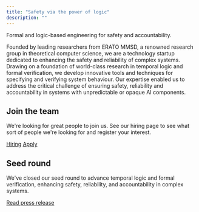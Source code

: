 ```yaml
---
title: "Safety via the power of logic"
description: ""
---
```


<div class="slogan">
Formal and logic-based engineering for safety and accountability.
</div>

<p class="pitch">
Founded by leading researchers from ERATO MMSD, a renowned research group in theoretical computer science, we are a technology startup dedicated to enhancing the safety and reliability of complex systems. Drawing on a foundation of world-class research in temporal logic and formal verification, we develop innovative tools and techniques for specifying and verifying system behaviour. Our expertise enabled us to address the critical challenge of ensuring safety, reliability and accountability in systems with unpredictable or opaque AI components.
</p>

<div class="highlights">

  <div class="highlight">
    <h2>Join the team</h2>
    <p>We're looking for great people to join us. See our hiring page to see what sort of people we're looking for and register your interest.</p>
    <div class="highlight-actions">
      <a class="button" href="career">Hiring</a>
      <a class="button" href="https://forms.gle/UMskqwRAN7akSEXJ8">Apply</a>
    </div>
  </div>
  
  <div class="highlight">
    <h2>Seed round</h2>
    <p>We've closed our seed round to advance temporal logic and formal verification, enhancing safety, reliability, and accountability in complex systems.</p>
    <div class="highlight-actions">
      <a class="button" href="/post/seed-round/">Read press release</a>
    </div>
  </div>
  
  <!-- <div class="highlight"> -->
  <!--   <h2>Haskell meetup</h2> -->
  <!--   <p>Imiron is hosting a <code>Haskell</code> meetup in Tokyo.</p> -->
  <!--   <div class="fields"> -->
  <!--     <div class="field field-small"> -->
  <!--       <div class="field-name">date</div> -->
  <!--       <div class="field-item">2024-02-02</div> -->
  <!--     </div> -->
  <!--     <div class="field field-small"> -->
  <!--       <div class="field-name">location</div> -->
  <!--       <div class="field-item">Akihabara</div> -->
  <!--     </div> -->
  <!--     <div class="field field-small"> -->
  <!--       <div class="field-name">registration</div> -->
  <!--       <div class="field-item"><a href="todo.com">meetup.com</a></div> -->
  <!--     </div> -->
  <!--   </div> -->
  <!-- </div> -->
  
</div>

